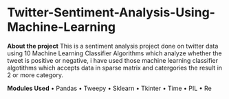 # Twitter-Sentiment-Analysis-Using-Machine-Learning
**About the project**
This is a sentiment analysis project done on twitter data using 10 Machine Learning Classifier Algorithms which analyze whether the tweet is positive or negative, i have used those machine learning classifier algotithms which accepts data in sparse matrix and catergories the result in 2 or more category.

**Modules Used**
•	Pandas
•	Tweepy
•	Sklearn
•	Tkinter
•	Time
•	PIL
•	Re 

